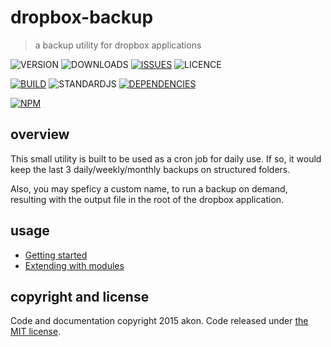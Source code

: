 # dropbox-backup
> a backup utility for dropbox applications

![VERSION](https://img.shields.io/npm/v/dropbox-backup.svg)
![DOWNLOADS](https://img.shields.io/npm/dt/dropbox-backup.svg)
[![ISSUES](https://img.shields.io/github/issues-raw/akonoupakis/dropbox-backup.svg)](https://github.com/akonoupakis/dropbox-backup/issues)
![LICENCE](https://img.shields.io/npm/l/dropbox-backup.svg)

[![BUILD](https://api.travis-ci.org/akonoupakis/dropbox-backup.svg?branch=master)](http://travis-ci.org/akonoupakis/dropbox-backup)
![STANDARDJS](https://img.shields.io/badge/code%20style-standard-brightgreen.svg)
[![DEPENDENCIES](https://david-dm.org/akonoupakis/dropbox-backup.svg)](https://david-dm.org/akonoupakis/dropbox-backup)

[![NPM](https://nodei.co/npm/dropbox-backup.png?downloads=true)](https://nodei.co/npm/dropbox-backup/)

## overview

This small utility is built to be used as a cron job for daily use.
If so, it would keep the last 3 daily/weekly/monthly backups on structured folders.

Also, you may speficy a custom name, to run a backup on demand, 
resulting with the output file in the root of the dropbox application.

## usage

* [Getting started](https://cdn.rawgit.com/akonoupakis/dropbox-backup/master/docs/jsdoc/tutorial-getting-started.html)
* [Extending with modules](https://cdn.rawgit.com/akonoupakis/dropbox-backup/master/docs/jsdoc/tutorial-extending-with-modules.html)

## copyright and license

Code and documentation copyright 2015 akon. Code released under [the MIT license](https://cdn.rawgit.com/akonoupakis/drobox-backup/master/LICENSE).